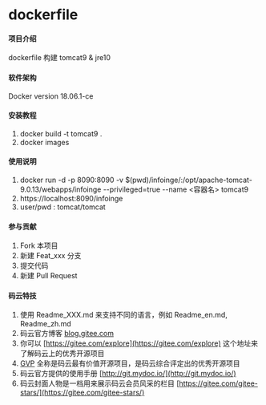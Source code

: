 # dockerfile

#### 项目介绍
dockerfile  构建 tomcat9 & jre10



#### 软件架构
Docker version 18.06.1-ce


#### 安装教程

1. docker build -t tomcat9 .
2. docker images


#### 使用说明

1. docker run -d -p 8090:8090 -v $(pwd)/infoinge/:/opt/apache-tomcat-9.0.13/webapps/infoinge --privileged=true --name <容器名> tomcat9
2. https://localhost:8090/infoinge
3. user/pwd : tomcat/tomcat

#### 参与贡献

1. Fork 本项目
2. 新建 Feat_xxx 分支
3. 提交代码
4. 新建 Pull Request


#### 码云特技

1. 使用 Readme\_XXX.md 来支持不同的语言，例如 Readme\_en.md, Readme\_zh.md
2. 码云官方博客 [blog.gitee.com](https://blog.gitee.com)
3. 你可以 [https://gitee.com/explore](https://gitee.com/explore) 这个地址来了解码云上的优秀开源项目
4. [GVP](https://gitee.com/gvp) 全称是码云最有价值开源项目，是码云综合评定出的优秀开源项目
5. 码云官方提供的使用手册 [http://git.mydoc.io/](http://git.mydoc.io/)
6. 码云封面人物是一档用来展示码云会员风采的栏目 [https://gitee.com/gitee-stars/](https://gitee.com/gitee-stars/)
